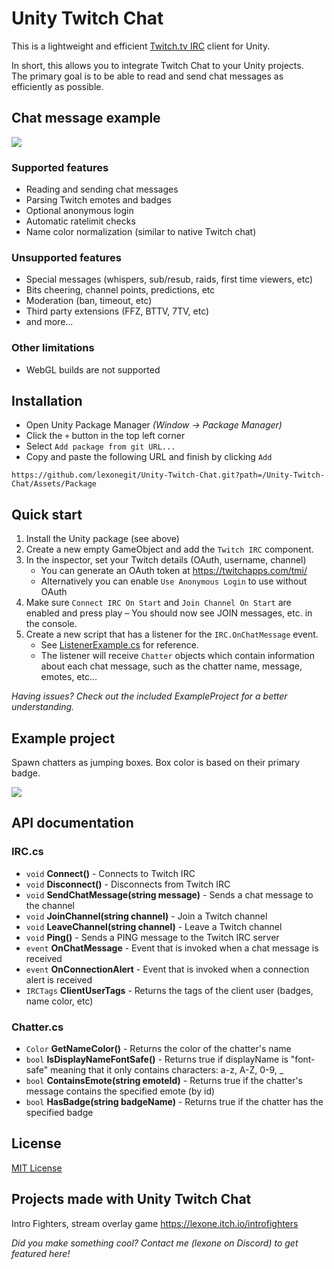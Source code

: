 # Unity Twitch Chat

This is a lightweight and efficient [Twitch.tv IRC](https://dev.twitch.tv/docs/irc/) client for Unity.

In short, this allows you to integrate Twitch Chat to your Unity projects.<br>The primary goal is to be able to read and send chat messages as efficiently as possible.



## Chat message example
<img src="https://user-images.githubusercontent.com/18125997/210407885-b2c49e1e-4537-41e9-ad5b-2d8c4c8f1077.png">

### Supported features
- Reading and sending chat messages
- Parsing Twitch emotes and badges
- Optional anonymous login
- Automatic ratelimit checks
- Name color normalization (similar to native Twitch chat)

### Unsupported features
- Special messages (whispers, sub/resub, raids, first time viewers, etc)
- Bits cheering, channel points, predictions, etc
- Moderation (ban, timeout, etc)
- Third party extensions (FFZ, BTTV, 7TV, etc)
- and more...

### Other limitations
- WebGL builds are not supported

## Installation

- Open Unity Package Manager <i>(Window -> Package Manager)</i>
- Click the `+` button in the top left corner
- Select `Add package from git URL...`
- Copy and paste the following URL and finish by clicking `Add`<br>
```
https://github.com/lexonegit/Unity-Twitch-Chat.git?path=/Unity-Twitch-Chat/Assets/Package
```


## Quick start
1. Install the Unity package (see above)
2. Create a new empty GameObject and add the `Twitch IRC` component.
3. In the inspector, set your Twitch details (OAuth, username, channel) 
    - You can generate an OAuth token at https://twitchapps.com/tmi/
    - Alternatively you can enable `Use Anonymous Login` to use without OAuth
4. Make sure `Connect IRC On Start` and `Join Channel On Start` are enabled and press play – You should now see JOIN messages, etc. in the console.
5. Create a new script that has a listener for the `IRC.OnChatMessage` event.
    - See <a href="https://github.com/lexonegit/Unity-Twitch-Chat/blob/main/Unity-Twitch-Chat/Assets/ExampleProject/ListenerExample.cs">ListenerExample.cs</a> for reference.
    -  The listener will receive `Chatter` objects which contain information about each chat message, such as the chatter name, message, emotes, etc...

<i>Having issues? Check out the included ExampleProject for a better understanding.</i>

## Example project
Spawn chatters as jumping boxes. Box color is based on their primary badge.

<img src="https://user-images.githubusercontent.com/18125997/210427322-27d2231c-5123-4785-997e-53838cfc8972.gif">

## API documentation

### IRC.cs
- `void` **Connect()** - Connects to Twitch IRC
- `void` **Disconnect()** - Disconnects from Twitch IRC
- `void` **SendChatMessage(string message)** - Sends a chat message to the channel
- `void` **JoinChannel(string channel)** - Join a Twitch channel
- `void` **LeaveChannel(string channel)** - Leave a Twitch channel
- `void` **Ping()** - Sends a PING message to the Twitch IRC server
- `event` **OnChatMessage** - Event that is invoked when a chat message is received
- `event` **OnConnectionAlert** - Event that is invoked when a connection alert is received
- `IRCTags` **ClientUserTags** - Returns the tags of the client user (badges, name color, etc)

### Chatter.cs
- `Color` **GetNameColor()** - Returns the color of the chatter's name
- `bool` **IsDisplayNameFontSafe()** - Returns true if displayName is "font-safe" meaning that it only contains characters: a-z, A-Z, 0-9, _
- `bool` **ContainsEmote(string emoteId)** - Returns true if the chatter's message contains the specified emote (by id)
- `bool` **HasBadge(string badgeName)** - Returns true if the chatter has the specified badge

## License
<a href="https://github.com/lexonegit/Unity-Twitch-Chat/blob/master/LICENSE">MIT License</a>

## Projects made with Unity Twitch Chat

Intro Fighters, stream overlay game https://lexone.itch.io/introfighters

*Did you make something cool? Contact me (lexone on Discord) to get featured here!*
